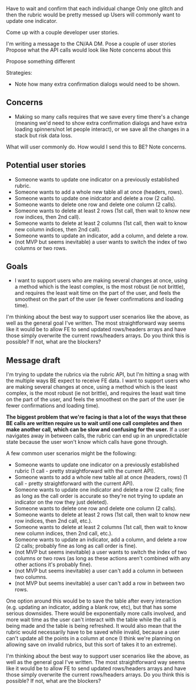 Have to wait and confirm that each individual change 
Only one glitch and then the rubric would be pretty messed up
Users will commonly want to update one indicator.

Come up with a couple developer user stories.

I'm writing a message to the CN/AA DM.
Pose a couple of user stories
Propose what the API calls would look like
Note concerns about this

Propose something different

Strategies:
- Note how many extra confirmation dialogs would need to be shown.


## Concerns
- Making so many calls requires that we save every time there's a change (meaning we'd need to show extra confirmation dialogs and have extra loading spinners/not let people interact), or we save all the changes in a stack but risk data loss.

What will user commonly do. How would I send this to BE? Note concerns.

## Potential user stories

- Someone wants to update one indicator on a previously established rubric.
- Someone wants to add a whole new table all at once (headers, rows).
- Someone wants to update one inidcator and delete a row (2 calls).
- Someone wants to delete one row and delete one column (2 calls).
- Someone wants to delete at least 2 rows (1st call, then wait to know new row indices, then 2nd call).
- Someone wants to delete at least 2 columns (1st call, then wait to know new column indices, then 2nd call).
- Someone wants to update an indicator, add a column, and delete a row.
- (not MVP but seems inevitable) a user wants to switch the index of two columns or two rows.

## Goals

- I want to support users who are making several changes at once, using a method which is the least complex, is the most robust (ie not brittle), and requires the least wait time on the part of the user, and feels the smoothest on the part of the user (ie fewer confirmations and loading time).

I'm thinking about the best way to support user scenarios like the above, as well as the general goal I've written. The most straightforward way seems like it would be to allow FE to send updated rows/headers arrays and have those simply overwrite the current rows/headers arrays. Do you think this is possible? If not, what are the blockers?

## Message draft

I'm trying to update the rubrics via the rubric API, but I'm hitting a snag with the multiple ways BE expect to receive FE data. I want to support users who are making several changes at once, using a method which is the least complex, is the most robust (ie not brittle), and requires the least wait time on the part of the user, and feels the smoothest on the part of the user (ie fewer confirmations and loading time). 

**The biggest problem that we're facing is that a lot of the ways that these BE calls are written require us to wait until one call completes and then make another call, which can be slow and confusing for the user.** If a user navigates away in between calls, the rubric can end up in an unpredictable state because the user won't know which calls have gone through. 

A few common user scenarios might be the following:

- Someone wants to update one indicator on a previously established rubric (1 call - pretty straightforward with the current API).
- Someone wants to add a whole new table all at once (headers, rows)  (1 call - pretty straightforward with the current API).
- Someone wants to update one indicator and delete a row (2 calls; fine as long as the call order is accurate so they're not trying to update an indicator on the row they just deleted).
- Someone wants to delete one row and delete one column (2 calls).
- Someone wants to delete at least 2 rows (1st call, then wait to know new row indices, then 2nd call, etc.).
- Someone wants to delete at least 2 columns (1st call, then wait to know new column indices, then 2nd call, etc.).
- Someone wants to update an indicator, add a column, and delete a row (2 calls; probably fine as long as call order is fine).
- (not MVP but seems inevitable) a user wants to switch the index of two columns or two rows (as long as these actions aren't combined with any other actions it's probably fine).
- (not MVP but seems inevitable) a user can't add a column in between two columns.
- (not MVP but seems inevitable) a user can't add a row in between two rows.

One option around this would be to save the table after every interaction (e.g. updating an indicator, adding a blank row, etc), but that has some serious downsides. There would be exponentially more calls involved, and more wait time as the user can't interact with the table while the call is being made and the table is being refreshed. It would also mean that the rubric would necessarily have to be saved while invalid, because a user can't update all the points in a column at once (I think we're planning on allowing save on invalid rubrics, but this sort of takes it to an extreme).

I'm thinking about the best way to support user scenarios like the above, as well as the general goal I've written. The most straightforward way seems like it would be to allow FE to send updated rows/headers arrays and have those simply overwrite the current rows/headers arrays. Do you think this is possible? If not, what are the blockers?
